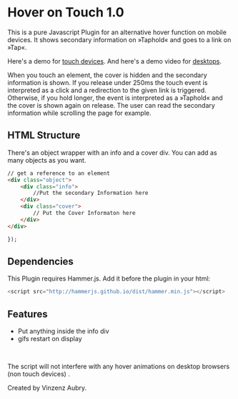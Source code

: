 Hover on Touch 1.0
============

This is a pure Javascript Plugin for an alternative hover function on mobile devices. It shows secondary information on »Taphold« and goes to a link on »Tap«.

Here's a demo for [touch devices](http://vinzenzaubry.com/demos/hoverontouch/). And here's a demo video for [desktops](http://vinzenzaubry.com/demos/hoverontouch/desktop). 

When you touch an element, the cover is hidden and the secondary information is shown. If you release under 250ms the touch event is interpreted as a click and a redirection to the given link is triggered. Otherwise, if you hold longer, the event is interpreted as a »Taphold« and the cover is shown again on release. The user can read the secondary information while scrolling the page for example.

HTML Structure
------------
There's an object wrapper with an info and a cover div. You can add as many objects as you want.
```html
// get a reference to an element
<div class="object">
    <div class="info">
        //Put the secondary Information here
    </div>
    <div class="cover">
        // Put the Cover Informaton here
    </div>
</div>

});
```
Dependencies
------------
This Plugin requires Hammer.js. Add it before the plugin in your html:

```js
<script src="http://hammerjs.github.io/dist/hammer.min.js"></script>
```
Features
------------
- Put anything inside the info div
- gifs restart on display
<br>

The script will not interfere with any hover animations on desktop browsers (non touch devices) .

Created by Vinzenz Aubry.
